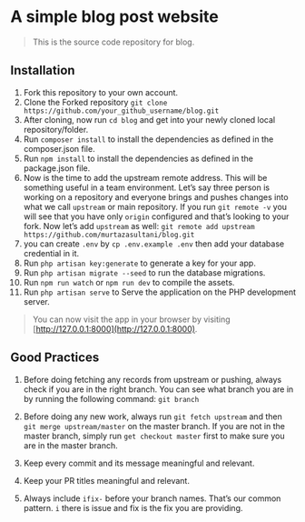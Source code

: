 # A simple blog post website

> This is the source code repository for blog.

## Installation

1. Fork this repository to your own account.
2. Clone the Forked repository `git clone https://github.com/your_github_username/blog.git`
3. After cloning, now run `cd blog` and get into your newly cloned local repository/folder.
4. Run `composer install` to install the dependencies as defined in the composer.json file.
5. Run `npm install` to install the dependencies as defined in the package.json file.
6. Now is the time to add the upstream remote address. This will be something useful in a team environment. Let’s say three person is working on a repository and everyone brings and pushes changes into what we call `upstream` or main repository. If you run `git remote -v` you will see that you have only `origin` configured and that’s looking to your fork. Now let’s add `upstream` as well:
   `git remote add upstream https://github.com/murtazasultani/blog.git`
7. you can create `.env` by `cp .env.example .env`
   then add your database credential in it.
8. Run `php artisan key:generate` to generate a key for your app.
9. Run `php artisan migrate --seed` to run the database migrations.
10. Run `npm run watch` or `npm run dev` to compile the assets.
11. Run `php artisan serve` to Serve the application on the PHP development server.

> You can now visit the app in your browser by visiting [http://127.0.0.1:8000](http://127.0.0.1:8000).

## Good Practices

1. Before doing fetching any records from upstream or pushing, always check if you are in the right branch. You can see what branch you are in by running the following command:
   `git branch`

2. Before doing any new work, always run `git fetch upstream` and then `git merge upstream/master` on the master branch. If you are not in the master branch, simply run `get checkout master` first to make sure you are in the master branch.

3. Keep every commit and its message meaningful and relevant.

4. Keep your PR titles meaningful and relevant.

5. Always include `ifix-` before your branch names. That’s our common pattern. `i` there is issue and fix is the fix you are providing.
